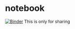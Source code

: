 # notebook
[![Binder](https://mybinder.org/badge_logo.svg)](https://mybinder.org/v2/gh/tsa97/notebook/master)
This is only for sharing
